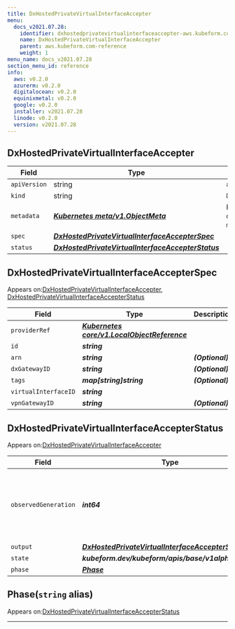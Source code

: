 ```yaml
---
title: DxHostedPrivateVirtualInterfaceAccepter
menu:
  docs_v2021.07.28:
    identifier: dxhostedprivatevirtualinterfaceaccepter-aws.kubeform.com
    name: DxHostedPrivateVirtualInterfaceAccepter
    parent: aws.kubeform.com-reference
    weight: 1
menu_name: docs_v2021.07.28
section_menu_id: reference
info:
  aws: v0.2.0
  azurerm: v0.2.0
  digitalocean: v0.2.0
  equinixmetal: v0.2.0
  google: v0.2.0
  installer: v2021.07.28
  linode: v0.2.0
  version: v2021.07.28
---
```


## DxHostedPrivateVirtualInterfaceAccepter
| Field | Type | Description |
| ------ | ----- | ----------- |
| `apiVersion` | string | `aws.kubeform.com/v1alpha1` |
|    `kind` | string | `DxHostedPrivateVirtualInterfaceAccepter` |
| `metadata` | ***[Kubernetes meta/v1.ObjectMeta](https://v1-18.docs.kubernetes.io/docs/reference/generated/kubernetes-api/v1.18/#objectmeta-v1-meta)***|Refer to the Kubernetes API documentation for the fields of the `metadata` field.|
| `spec` | ***[DxHostedPrivateVirtualInterfaceAccepterSpec](#dxhostedprivatevirtualinterfaceaccepterspec)***||
| `status` | ***[DxHostedPrivateVirtualInterfaceAccepterStatus](#dxhostedprivatevirtualinterfaceaccepterstatus)***||
## DxHostedPrivateVirtualInterfaceAccepterSpec

Appears on:[DxHostedPrivateVirtualInterfaceAccepter](#dxhostedprivatevirtualinterfaceaccepter), [DxHostedPrivateVirtualInterfaceAccepterStatus](#dxhostedprivatevirtualinterfaceaccepterstatus)

| Field | Type | Description |
| ------ | ----- | ----------- |
| `providerRef` | ***[Kubernetes core/v1.LocalObjectReference](https://v1-18.docs.kubernetes.io/docs/reference/generated/kubernetes-api/v1.18/#localobjectreference-v1-core)***||
| `id` | ***string***||
| `arn` | ***string***| ***(Optional)*** |
| `dxGatewayID` | ***string***| ***(Optional)*** |
| `tags` | ***map[string]string***| ***(Optional)*** |
| `virtualInterfaceID` | ***string***||
| `vpnGatewayID` | ***string***| ***(Optional)*** |
## DxHostedPrivateVirtualInterfaceAccepterStatus

Appears on:[DxHostedPrivateVirtualInterfaceAccepter](#dxhostedprivatevirtualinterfaceaccepter)

| Field | Type | Description |
| ------ | ----- | ----------- |
| `observedGeneration` | ***int64***| ***(Optional)*** Resource generation, which is updated on mutation by the API Server.|
| `output` | ***[DxHostedPrivateVirtualInterfaceAccepterSpec](#dxhostedprivatevirtualinterfaceaccepterspec)***| ***(Optional)*** |
| `state` | ***kubeform.dev/kubeform/apis/base/v1alpha1.State***| ***(Optional)*** |
| `phase` | ***[Phase](#phase)***| ***(Optional)*** |
## Phase(`string` alias)

Appears on:[DxHostedPrivateVirtualInterfaceAccepterStatus](#dxhostedprivatevirtualinterfaceaccepterstatus)

---
